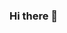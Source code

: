 ### Hi there 👋

<!--
**animay7860/animay7860** is a ✨ _special_ ✨ repository because its `README.md` (this file) appears on your GitHub profile.

Here are some ideas to get you started:

- 🔭 I’m currently working on ...
- 🌱 I’m currently learning ...
- 👯 I’m looking to collaborate on ...
- 🤔 I’m looking for help with ...
- 💬 Ask me about ...
- 📫 How to reach me: ...
- 😄 Pronouns: ...
- ⚡ Fun fact: ...

<h1 align="center">Hi 👋, I'm Animay Prakash</h1>
<h3 align="center">I am a CSE undergraduate currently in the sixth semester of my Bachelor of Technology from Rajiv Gandhi Institute of Petroleum Technology, Amethi (Institution of National Importance along the lines of IITs). I want to gain some real experience in a software-oriented company. I have good experience in Software Design with a deep understanding of the Software Development Lifecycle involving Agile methodology, I have worked on some real-life projects including a blog recommendation system made with Python, NumPy, and Pandas which is currently deployed on pediageek.com (having 1000+ users) to recommend blogs according to the personal feeds of a user. I have also developed a Machine Learning Model that states that SMS is spam or not. I have been working on my problem-solving skills with Data Structures and Algorithms for the last 10 months. I am very passionate about tech, and how industry, market, and firms work. I spend my whole day analyzing the business in the tech market, new technologies used, etc.</h3>

<p align="left"> <img src="https://komarev.com/ghpvc/?username=animay7860&label=Profile%20views&color=0e75b6&style=flat" alt="animay7860" /> </p>

<h3 align="left">Connect with me:</h3>
<p align="left">
<a href="https://linkedin.com/in/animay-prakash-64397a206" target="blank"><img align="center" src="https://raw.githubusercontent.com/rahuldkjain/github-profile-readme-generator/master/src/images/icons/Social/linked-in-alt.svg" alt="animay-prakash-64397a206" height="30" width="40" /></a>
<a href="https://www.codechef.com/users/animay624" target="blank"><img align="center" src="https://cdn.jsdelivr.net/npm/simple-icons@3.1.0/icons/codechef.svg" alt="animay624" height="30" width="40" /></a>
<a href="https://codeforces.com/profile/animay620" target="blank"><img align="center" src="https://raw.githubusercontent.com/rahuldkjain/github-profile-readme-generator/master/src/images/icons/Social/codeforces.svg" alt="animay620" height="30" width="40" /></a>
<a href="https://www.leetcode.com/animay620" target="blank"><img align="center" src="https://raw.githubusercontent.com/rahuldkjain/github-profile-readme-generator/master/src/images/icons/Social/leet-code.svg" alt="animay620" height="30" width="40" /></a>
<a href="https://auth.geeksforgeeks.org/user/prakashanimay03" target="blank"><img align="center" src="https://raw.githubusercontent.com/rahuldkjain/github-profile-readme-generator/master/src/images/icons/Social/geeks-for-geeks.svg" alt="prakashanimay03" height="30" width="40" /></a>
</p>

<h3 align="left">Languages and Tools:</h3>
<p align="left"> <a href="https://www.cprogramming.com/" target="_blank" rel="noreferrer"> <img src="https://raw.githubusercontent.com/devicons/devicon/master/icons/c/c-original.svg" alt="c" width="40" height="40"/> </a> <a href="https://www.w3schools.com/cpp/" target="_blank" rel="noreferrer"> <img src="https://raw.githubusercontent.com/devicons/devicon/master/icons/cplusplus/cplusplus-original.svg" alt="cplusplus" width="40" height="40"/> </a> <a href="https://www.w3schools.com/css/" target="_blank" rel="noreferrer"> <img src="https://raw.githubusercontent.com/devicons/devicon/master/icons/css3/css3-original-wordmark.svg" alt="css3" width="40" height="40"/> </a> <a href="https://www.w3.org/html/" target="_blank" rel="noreferrer"> <img src="https://raw.githubusercontent.com/devicons/devicon/master/icons/html5/html5-original-wordmark.svg" alt="html5" width="40" height="40"/> </a> <a href="https://www.microsoft.com/en-us/sql-server" target="_blank" rel="noreferrer"> <img src="https://www.svgrepo.com/show/303229/microsoft-sql-server-logo.svg" alt="mssql" width="40" height="40"/> </a> <a href="https://nodejs.org" target="_blank" rel="noreferrer"> <img src="https://raw.githubusercontent.com/devicons/devicon/master/icons/nodejs/nodejs-original-wordmark.svg" alt="nodejs" width="40" height="40"/> </a> <a href="https://opencv.org/" target="_blank" rel="noreferrer"> <img src="https://www.vectorlogo.zone/logos/opencv/opencv-icon.svg" alt="opencv" width="40" height="40"/> </a> <a href="https://pandas.pydata.org/" target="_blank" rel="noreferrer"> <img src="https://raw.githubusercontent.com/devicons/devicon/2ae2a900d2f041da66e950e4d48052658d850630/icons/pandas/pandas-original.svg" alt="pandas" width="40" height="40"/> </a> <a href="https://www.python.org" target="_blank" rel="noreferrer"> <img src="https://raw.githubusercontent.com/devicons/devicon/master/icons/python/python-original.svg" alt="python" width="40" height="40"/> </a> <a href="https://scikit-learn.org/" target="_blank" rel="noreferrer"> <img src="https://upload.wikimedia.org/wikipedia/commons/0/05/Scikit_learn_logo_small.svg" alt="scikit_learn" width="40" height="40"/> </a> <a href="https://seaborn.pydata.org/" target="_blank" rel="noreferrer"> <img src="https://seaborn.pydata.org/_images/logo-mark-lightbg.svg" alt="seaborn" width="40" height="40"/> </a> <a href="https://www.tensorflow.org" target="_blank" rel="noreferrer"> <img src="https://www.vectorlogo.zone/logos/tensorflow/tensorflow-icon.svg" alt="tensorflow" width="40" height="40"/> </a> </p>

<p><img align="left" src="https://github-readme-stats.vercel.app/api/top-langs?username=animay7860&show_icons=true&locale=en&layout=compact" alt="animay7860" /></p>

<p>&nbsp;<img align="center" src="https://github-readme-stats.vercel.app/api?username=animay7860&show_icons=true&locale=en" alt="animay7860" /></p>
-->
